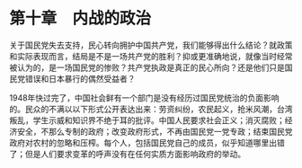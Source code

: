    

# 第十章　内战的政治

关于国民党失去支持，民心转向拥护中国共产党，我们能够得出什么结论？就政策和实际表现而言，结局是不是一场共产党的胜利？抑或更准确地说，就像当时经常被认为的，是一场国民党的惨败？共产党执政是真正的民心所向？还是他们只是国民党错误和日本暴行的偶然受益者？

1948年快过完了，中国社会鲜有一个部门是没有经历过国民党统治的负面影响的。民众的不满以以下形式公开表达出来：劳资纠纷，农民起义，抢米风潮，台湾叛乱，学生示威和知识界不绝于耳的批评。中国人民要求社会正义；消灭腐败；经济安全，不那么专制的政府；改变政府形式，不再由国民党一党专政；结束国民党政府对农村的忽略和压榨。每个人，包括国民党自己的成员，似乎知道哪里出错了；但是人们要求变革的呼声没有在任何实质方面影响政府的举动。